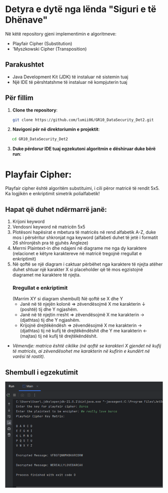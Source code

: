 # Detyra e dytë nga lënda "Siguri e të Dhënave"

Në këtë repository gjeni implementimin e algoritmeve:
- Playfair Cipher (Substitution)
- 'Myszkowski Cipher (Transposition)

## Parakushtet

- Java Development Kit (JDK) të instaluar në sistemin tuaj
- Një IDE të përshtatshme të instaluar në kompjuterin tuaj

## Për fillim

1. **Clone the repository**:

   ```bash
   git clone https://github.com/lumii06/GR10_DataSecurity_Det2.git
2. **Navigoni për në direktoriumin e projektit**:

```bash
   cd GR10_DataSecurity_Det2
```
3. **Duke përdorur IDE tuaj egzekutoni algoritmin e dëshiruar duke bërë run**:

# Playfair Cipher:

Playfair cipher është algoritëm substituimi, i cili përor matricë të rendit 5x5. Ka logjikën e enkriptimit simetrik polialfabetik!
## Hapat që duhet ndërmarrë janë:
1. Krijoni keyword
2. Vendosni keyword në matricën 5x5
3. Plotësoni hapësirat e mbetura të matricës në rend alfabetik A-Z, duke mos i përsëritur shkronjat nga keyword (alfabeti duhet të jetë i formatit 26 shlronjësh pra të gjuhës Angleze)
4. Merrni Plaintext-in dhe ndajeni në diagrame me nga dy karaktere (relacionet e këtyre karaktereve në matricë tregojnë rregullat e enkriptimit)
5. Në qoftë se një diagram i caktuar përbëhet nga karaktere të njejta atëher duhet shtuar një karakter X si placeholder që të mos egzistojnë diagramet me karaktere të njejta.
   ### Rregullat e enkriptimit
   (Marrim XY si diagram shembull)
   Në qoftë se X dhe Y
      - Janë në të njejën kolonë => zëvendësojmë X me karakterin &darr; (poshtë) tij dhe Y ngjashëm.
      - Janë në të njejtin rresht => zëvendësojmë X me karakterin &rarr; (djathtas) tij dhe Y ngjashëm.
      - Krijojnë drejtëkëndësh => zëvendësojmë X me karakterin &rarr; (djathtas) tij në kufij të drejtëkëndëshit dhe Y me karakterin &larr; (majtas) tij në kufij të drejtëkëndëshit.
  * *Vëmendje: matrica është ciklike (në qoftë se karakteri X gjendet në kufij të matricës, ai zëvendësohet me karakterin në kufirin e kundërt në varësi të rastit).*
## Shembull i egzekutimit 
![Playfair Cipher excecution](Images/playfair.png)






